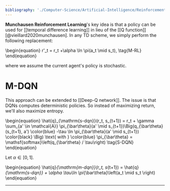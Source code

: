 ```yaml
---
bibliography: './Computer-Science/Artificial-Intelligence/Reinforcement-Learning/papers.bib'
---
```


**Munchausen Reinforcement Learning**'s key idea is that a policy can be used for [[temporal difference learning]] in lieu of the [[Q function]] [@vieillard2020munchausen]. In any TD scheme, we simply perform the following replacement:

\begin{equation}
r'_t = r_t +\alpha \ln \pi(a_t \mid s_t), \tag{M-RL}
\end{equation}

where we assume the current agent's policy is stochastic.

# M-DQN

This approach can be extended to [[Deep-Q network]]. The issue is that DQNs computes deterministic policies. So instead of maximizing return, we'll also maximize entropy.

\begin{equation}
\hat{q}\_{\mathrm{s-dqn}}(r_t, s_{t+1}) = r_t + \gamma \sum_{a' \in \mathcal{A}} \pi_{\bar\theta}(a' \mid s_{t+1})\Big(q_{\bar\theta}(s_{t+1}, a') \color{blue} -\tau \ln \pi_{\bar\theta}(a' \mid s_{t+1})  \color{black} \Big) \text{ with } \color{blue} \pi_{\bar\theta} = \mathsf{softmax}\left(q_{\bar\theta} / \tau\right) \tag{S-DQN}
\end{equation}

Let $\alpha \in [0,1]$.

\begin{equation}
\hat{q}_{\mathrm{m-dqn}}(r_t, s_{t+1}) = \hat{q}_{\mathrm{s-dqn}} + \alpha \tau\ln \pi_{\bar\theta}\left(a_t \mid s_t \right)
\end{equation}

---
